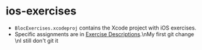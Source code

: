 ios-exercises
=============

- `BlocExercises.xcodeproj` contains the Xcode project with iOS exercises.
- Specific assignments are in [Exercise Descriptions](Exercise%20Descriptions/).\nMy first git change
\nI still don't git it
